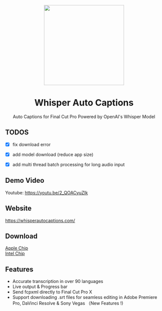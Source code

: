 <p align="center">
    <img height="256" src="https://github.com/shaishaicookie/fcpx-auto-captions/blob/main/Whisper%20Auto%20Captions/Assets.xcassets/AppIcon.appiconset/1024.png" />
</p>
<h1 align="center">Whisper Auto Captions</h1>
<p align="center">Auto Captions for Final Cut Pro Powered by OpenAI's Whisper Model</p>

## TODOS
- [x] fix download error
- [x] add model download (reduce app size)
- [x] add multi thread batch processing for long audio input


## Demo Video
Youtube: https://youtu.be/2_QOACyuZIk

## Website
https://whisperautocaptions.com/


## Download
[Apple Chip](https://drive.google.com/file/d/1qaNZb7LKtxKjMkoMdEoE6xOks4n36fNR/view?usp=sharing) \
[Intel Chip](https://drive.google.com/file/d/1Sshl-sc_QW1WnSBd8H3Dvm8nHedwyeiW/view?usp=sharing)

## Features
* Accurate transcription in over 90 languages
* Live output & Progress bar
* Send fcpxml directly to Final Cut Pro X
* Support downloading .srt files for seamless editing in Adobe Premiere Pro, DaVinci Resolve & Sony Vegas （New Features !)






